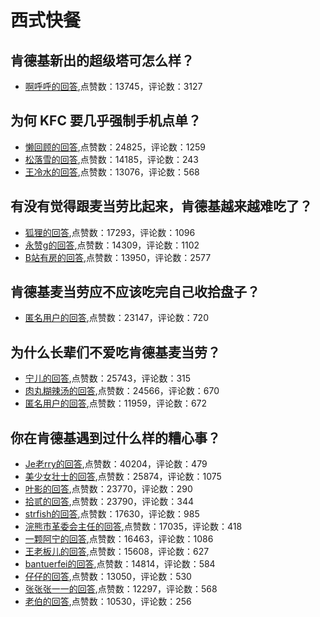 # 西式快餐
## 肯德基新出的超级塔可怎么样？
- [啊呼呼的回答](https://www.zhihu.com/question/287248445/answer/460637274),点赞数：13745，评论数：3127
## 为何 KFC 要几乎强制手机点单？
- [懒回顾的回答](https://www.zhihu.com/question/337011684/answer/-1908543438),点赞数：24825，评论数：1259
- [松落雪的回答](https://www.zhihu.com/question/337011684/answer/-1906332388),点赞数：14185，评论数：243
- [王冷水的回答](https://www.zhihu.com/question/337011684/answer/-1940672749),点赞数：13076，评论数：568
## 有没有觉得跟麦当劳比起来，肯德基越来越难吃了？
- [狐狸的回答](https://www.zhihu.com/question/322953820/answer/826672330),点赞数：17293，评论数：1096
- [永赞g的回答](https://www.zhihu.com/question/322953820/answer/779251546),点赞数：14309，评论数：1102
- [B站有房的回答](https://www.zhihu.com/question/322953820/answer/818136701),点赞数：13950，评论数：2577
## 肯德基麦当劳应不应该吃完自己收拾盘子？
- [匿名用户的回答](https://www.zhihu.com/question/303667341/answer/584935936),点赞数：23147，评论数：720
## 为什么长辈们不爱吃肯德基麦当劳？
- [宁儿的回答](https://www.zhihu.com/question/39969688/answer/647006677),点赞数：25743，评论数：315
- [肉丸糊辣汤的回答](https://www.zhihu.com/question/39969688/answer/590346785),点赞数：24566，评论数：670
- [匿名用户的回答](https://www.zhihu.com/question/39969688/answer/655654501),点赞数：11959，评论数：672
## 你在肯德基遇到过什么样的糟心事？
- [Je老rry的回答](https://www.zhihu.com/question/311822943/answer/799886497),点赞数：40204，评论数：479
- [美少女壮士的回答](https://www.zhihu.com/question/311822943/answer/676591691),点赞数：25874，评论数：1075
- [叶影的回答](https://www.zhihu.com/question/311822943/answer/662753788),点赞数：23770，评论数：290
- [拾贰的回答](https://www.zhihu.com/question/311822943/answer/676072842),点赞数：23790，评论数：344
- [strfish的回答](https://www.zhihu.com/question/311822943/answer/787043098),点赞数：17630，评论数：985
- [浣熊市革委会主任的回答](https://www.zhihu.com/question/311822943/answer/689879966),点赞数：17035，评论数：418
- [一颗阿宁的回答](https://www.zhihu.com/question/311822943/answer/684676860),点赞数：16463，评论数：1086
- [王老板儿的回答](https://www.zhihu.com/question/311822943/answer/967002228),点赞数：15608，评论数：627
- [bantuerfei的回答](https://www.zhihu.com/question/311822943/answer/668834110),点赞数：14814，评论数：584
- [仔仔的回答](https://www.zhihu.com/question/311822943/answer/1005964440),点赞数：13050，评论数：530
- [张张张一一的回答](https://www.zhihu.com/question/311822943/answer/682631261),点赞数：12297，评论数：568
- [老伯的回答](https://www.zhihu.com/question/311822943/answer/672311519),点赞数：10530，评论数：256

